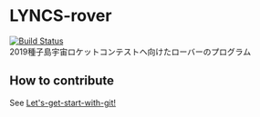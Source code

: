 # LYNCS-rover
[![Build Status](https://travis-ci.com/LYNCS-Keio/LYNCS-rover.svg?branch=master)](https://travis-ci.com/LYNCS-Keio/LYNCS-rover)  
2019種子島宇宙ロケットコンテストヘ向けたローバーのプログラム
## How to contribute
See [Let's-get-start-with-git!](https://github.com/LYNCS-Keio/LYNCS-rover/wiki/Let's-get-start-with-git!)